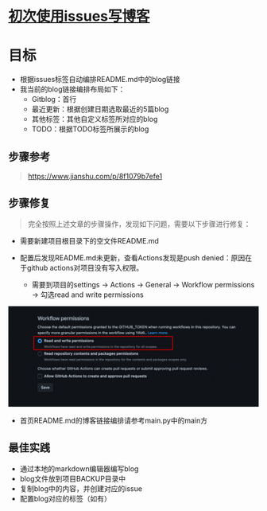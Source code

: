 # [初次使用issues写博客](https://github.com/EasonAssassin/blog_with_issues/issues/1)

# 目标

- 根据issues标签自动编排README.md中的blog链接
- 我当前的blog链接编排布局如下：
   - Gitblog：首行
   - 最近更新：根据创建日期选取最近的5篇blog
   - 其他标签：其他自定义标签所对应的blog
   - TODO：根据TODO标签所展示的blog

## 步骤参考

> https://www.jianshu.com/p/8f1079b7efe1

## 步骤修复

> 完全按照上述文章的步骤操作，发现如下问题，需要以下步骤进行修复：

- 需要新建项目根目录下的空文件README.md

- 配置后发现README.md未更新，查看Actions发现是push denied：原因在于github actions对项目没有写入权限。

  - 需要到项目的settings -> Actions -> General -> Workflow permissions -> 勾选read and write permissions

![img.png](img.png)

- 首页README.md的博客链接编排请参考main.py中的main方

## 最佳实践

- 通过本地的markdown编辑器编写blog
- blog文件放到项目BACKUP目录中
- 复制blog中的内容，并创建对应的issue
- 配置blog对应的标签（如有）